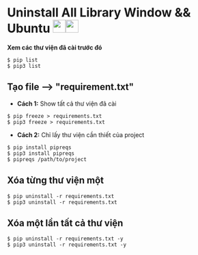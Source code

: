 # Uninstall All Library Window && Ubuntu <img src="https://emoji.slack-edge.com/T0172CCPGUW/party-blob/d7253707fa13e9ee.gif" width="30"/><img src="https://emoji.slack-edge.com/T0172CCPGUW/party-blob/d7253707fa13e9ee.gif" width="30"/>

**Xem các thư viện đã cài trước đó**
```
$ pip list
$ pip3 list
```

## **Tạo file --> "requirement.txt"**
- **Cách 1:** Show tất cả thư viện đã cài
```
$ pip freeze > requirements.txt
$ pip3 freeze > requirements.txt
```
- **Cách 2:** Chỉ lấy thư viện cần thiết của project
```
$ pip install pipreqs
$ pip3 install pipreqs
$ pipreqs /path/to/project
```

## **Xóa từng thư viện một**
```
$ pip uninstall -r requirements.txt
$ pip3 uninstall -r requirements.txt
```
## **Xóa một lần tất cả thư viện**
```
$ pip uninstall -r requirements.txt -y
$ pip3 uninstall -r requirements.txt -y
```
